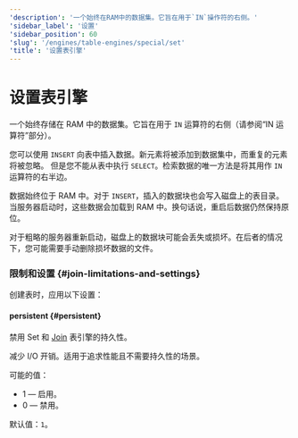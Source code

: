 ```yaml
---
'description': '一个始终在RAM中的数据集。它旨在用于`IN`操作符的右侧。'
'sidebar_label': '设置'
'sidebar_position': 60
'slug': '/engines/table-engines/special/set'
'title': '设置表引擎'
---
```



# 设置表引擎

一个始终存储在 RAM 中的数据集。它旨在用于 `IN` 运算符的右侧（请参阅“IN 运算符”部分）。

您可以使用 `INSERT` 向表中插入数据。新元素将被添加到数据集中，而重复的元素将被忽略。
但是您不能从表中执行 `SELECT`。检索数据的唯一方法是将其用作 `IN` 运算符的右半边。

数据始终位于 RAM 中。对于 `INSERT`，插入的数据块也会写入磁盘上的表目录。当服务器启动时，这些数据会加载到 RAM 中。换句话说，重启后数据仍然保持原位。

对于粗略的服务器重新启动，磁盘上的数据块可能会丢失或损坏。在后者的情况下，您可能需要手动删除损坏数据的文件。

### 限制和设置 {#join-limitations-and-settings}

创建表时，应用以下设置：

#### persistent {#persistent}

禁用 Set 和 [Join](/engines/table-engines/special/join) 表引擎的持久性。

减少 I/O 开销。适用于追求性能且不需要持久性的场景。

可能的值：

- 1 — 启用。
- 0 — 禁用。

默认值：`1`。
